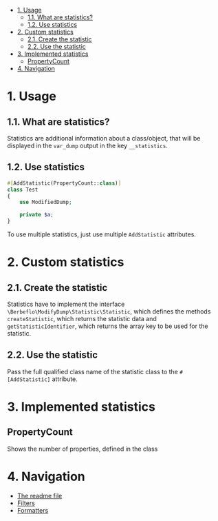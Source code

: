 - [1. Usage](#1-usage)
  - [1.1. What are statistics?](#11-what-are-statistics)
  - [1.2. Use statistics](#12-use-statistics)
- [2. Custom statistics](#2-custom-statistics)
  - [2.1. Create the statistic](#21-create-the-statistic)
  - [2.2. Use the statistic](#22-use-the-statistic)
- [3. Implemented statistics](#3-implemented-statistics)
  - [PropertyCount](#propertycount)
- [4. Navigation](#4-navigation)


# 1. Usage
## 1.1. What are statistics?
Statistics are additional information about a class/object, that will be displayed in the `var_dump` output in the key `__statistics`.
## 1.2. Use statistics
```php
#[AddStatistic(PropertyCount::class)]
class Test
{
    use ModifiedDump;

    private $a;
}
```
To use multiple statistics, just use multiple `AddStatistic` attributes.
# 2. Custom statistics
## 2.1. Create the statistic
Statistics have to implement the interface `\Berbeflo\ModifyDump\Statistic\Statistic`, which defines the methods `createStatistic`, which returns the statistic data and `getStatisticIdentifier`, which returns the array key to be used for the statistic.
## 2.2. Use the statistic
Pass the full qualified class name of the statistic class to the `#[AddStatistic]` attribute.
# 3. Implemented statistics
## PropertyCount
Shows the number of properties, defined in the class
# 4. Navigation
- [The readme file](../readme.md)
- [Filters](filters.md)
- [Formatters](formatters.md)
